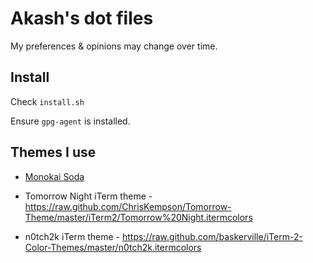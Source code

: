 # Akash's dot files

My preferences & opinions may change over time.

## Install

Check `install.sh`

Ensure `gpg-agent` is installed.

## Themes I use

* [Monokai Soda](https://github.com/lysyi3m/osx-terminal-themes/blob/master/schemes/Monokai%20Soda.terminal)

* Tomorrow Night iTerm theme - <https://raw.github.com/ChrisKempson/Tomorrow-Theme/master/iTerm2/Tomorrow%20Night.itermcolors>
* n0tch2k iTerm theme - <https://raw.github.com/baskerville/iTerm-2-Color-Themes/master/n0tch2k.itermcolors>

